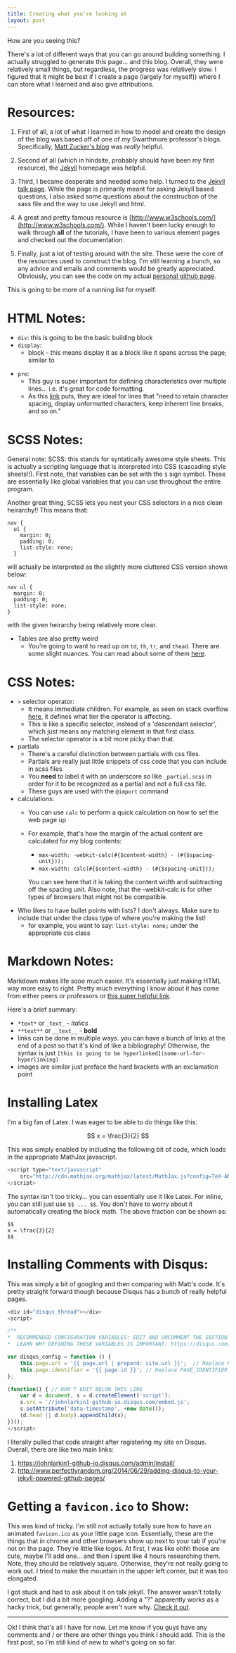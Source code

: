 ```yaml
---
title: Creating what you're looking at
layout: post
---
```


How are you seeing this?

There's a lot of different ways that you can go around building something. I actually struggled to generate this page... and this blog. Overall, they were relatively small things, but regardless, the progress was relatively slow. I figured that it might be best if I create a page (largely for myself)) where I can store what I learned and also give attributions. 

Resources:
=========

1. First of all, a lot of what I learned in how to model and create the design of the blog was based off of one of my Swarthmore professor's blogs. Specifically, [Matt Zucker's blog](https://mzucker.github.io/) was *really* helpful. 

2. Second of all (which in hindsite, probably should have been my first resource), the [Jekyll](https://jekyllrb.com/docs/home/) homepage was helpful.

3. Third, I became desperate and needed some help. I turned to the [Jekyll talk page](https://talk.jekyllrb.com/). While the page is primarily meant for asking Jekyll based questions, I also asked some questions about the construction of the sass file and the way to use Jekyll and html. 
 
4. A great and pretty famous resource is [http://www.w3schools.com/](http://www.w3schools.com/). While I haven't been lucky enough to walk through **all** of the tutorials, I have been to various element pages and checked out the documentation. 

5. Finally, just a lot of testing around with the site. These were the core of the resources used to construct the blog. I'm still learning a bunch, so any advice and emails and comments would be greatly appreciated. Obviously, you can see the code on my actual [personal github page](https://github.com/johnlarkin1).

This is going to be more of a running list for myself.

HTML Notes:
==========

- `div`: this is going to be the basic building block
- `display`:
	- block - this means display it as a block like it spans across the page; similar to <p>
- `pre`:
	- This guy is super important for defining characteristics over multiple lines... i.e. it's great for code formatting.
	- As this [link](https://perishablepress.com/perfect-pre-tags/) puts, they are ideal for lines that "need to retain character spacing, display unformatted characters, keep inherent line breaks, and so on."


SCSS Notes:
==========
General note:
SCSS: this stands for syntatically awesome style sheets. This is actually a scripting language that is interpreted into CSS (cascading style sheets!!). First note, that variables can be set with the `$` sign symbol. These are essentially like global variables that you can use throughout the entire program. 

Another great thing, SCSS lets you nest your CSS selectors in a nice clean heirarchy!! This means that:

```
nav {
  ul {
    margin: 0;
    padding: 0;
    list-style: none;
  }
```

will actually be interpreted as the slightly more cluttered CSS version shown below:

```
nav ul {
  margin: 0;
  padding: 0;
  list-style: none;
}
``` 
with the given heirarchy being relatively more clear.

- Tables are also pretty weird
	- You're going to want to read up on `td`, `th`, `tr`, and `thead`. There are some slight nuances. You can read about some of them [here](http://stackoverflow.com/questions/5395228/html-tables-thead-vs-th).

CSS Notes:
==========

- `>` selector operator:
	- It means immediate children. For example, as seen on stack overflow [here](http://stackoverflow.com/questions/4459821/css-selector-what-is-it), it defines what tier the operator is affecting.
	- This is like a specific selector, instead of a 'descendant selector', which just means any matching element in that first class. 
	- The selector operator is a bit more picky than that.
- partials
	- There's a careful distinction between partials with css files. 
	- Partials are really just little snippets of css code that you can include in scss files
	- You **need** to label it with an underscore so like `_partial.scss` in order for it to be recognized as a partial and not a full css file. 
	- These guys are used with the `@import` command
- calculations:
	- You can use `calc` to perform a quick calculation on how to set the web page up
	- For example, that's how the margin of the actual content are calculated for my blog contents:
		- `max-width: -webkit-calc(#{$content-width} - (#{$spacing-unit}));`
		- `max-width: calc(#{$content-width} - (#{$spacing-unit}));`
	 
		You can see here that it is taking the content width and subtracting off the spacing unit. Also note, that the -webkit-calc is for other types of browsers that might not be compatible. 		
- Who likes to have bullet points with lists? I don't always. Make sure to include that under the class type of where you're making the list!
	- for example, you want to say: `list-style: none;` under the appropriate css class

Markdown Notes:
==============
Markdown makes life sooo much easier. It's essentially just making HTML way more easy to right. Pretty much everything I know about it has come from either peers or professors or [this super helpful link](https://en.support.wordpress.com/markdown-quick-reference/).

Here's a brief summary:
- `*text*` or `_text_` - _italics_ 
- `**text**` or `__text__` - __bold__
- links can be done in multiple ways. you can have a bunch of links at the end of a post so that it's kind of like a bibliography! Otherwise, the syntax is just `[this is going to be hyperlinked](some-url-for-hyperlinking)`
- images are similar just preface the hard brackets with an exclamation point

Installing Latex
================
I'm a big fan of Latex. I was eager to be able to do things like this:

$$ 
x = \frac{3}{2} 
$$

This was simply enabled by including the following bit of code, which loads in the appropriate MathJax javascript. 
~~~javascript
<script type="text/javascript"
    src="http://cdn.mathjax.org/mathjax/latest/MathJax.js?config=TeX-AMS-MML_HTMLorMML">
</script>
~~~

The syntax isn't too tricky... you can essentially use it like Latex. For inline, you can still just use `$$ ... $$`. You don't have to worry about it automatically creating the block math. The above fraction can be shown as:
```
$$
x = \frac{3}{2}
$$
```

Installing Comments with Disqus:
===============================

This was simply a bit of googling and then comparing with Matt's code. It's pretty straight forward though because Disqus has a bunch of really helpful pages. 

~~~javascript
<div id="disqus_thread"></div>
<script>

/**
*  RECOMMENDED CONFIGURATION VARIABLES: EDIT AND UNCOMMENT THE SECTION BELOW TO INSERT DYNAMIC VALUES FROM YOUR PLATFORM OR CMS.
*  LEARN WHY DEFINING THESE VARIABLES IS IMPORTANT: https://disqus.com/admin/universalcode/#configuration-variables*/

var disqus_config = function () {
    this.page.url = '{{ page.url | prepend: site.url }}';  // Replace PAGE_URL with your page's canonical URL variable
    this.page.identifier = '{{ page.id }}'; // Replace PAGE_IDENTIFIER with your page's unique identifier variable
};

(function() { // DON'T EDIT BELOW THIS LINE
    var d = document, s = d.createElement('script');
    s.src = '//johnlarkin1-github-io.disqus.com/embed.js';
    s.setAttribute('data-timestamp', +new Date());
    (d.head || d.body).appendChild(s);
})();
</script>
~~~

I literally pulled that code straight after registering my site on Disqus. Overall, there are like two main links:
1. https://johnlarkin1-github-io.disqus.com/admin/install/
2. http://www.perfectlyrandom.org/2014/06/29/adding-disqus-to-your-jekyll-powered-github-pages/

Getting a `favicon.ico` to Show:
================================

This was kind of tricky. I'm still not actually totally sure how to have an animated `favicon.ico` as your little page icon. Essentially, these are the things that in chrome and other browsers show up next to your tab if you're not on the page. They're little like logos. At first, I was like ohhh those are cute, maybe I'll add one... and then I spent like 4 hours researching them. Note, they should be relatively square. Otherwise, they're not really going to work out. I tried to make the mountain in the upper left corner, but it was too elongated.  

I got stuck and had to ask about it on talk jekyll. The answer wasn't totally correct, but I did a bit more googling. Adding a "?" apparently works as a hacky trick, but generally, people aren't sure why. [Check it out](https://talk.jekyllrb.com/t/trouble-creating-visible-icon-in-pages/3315/).

---------

Ok! I think that's all I have for now. Let me know if you guys have any comments and / or there are other things you think I should add. This is the first post, so I'm still kind of new to what's going on so far.

